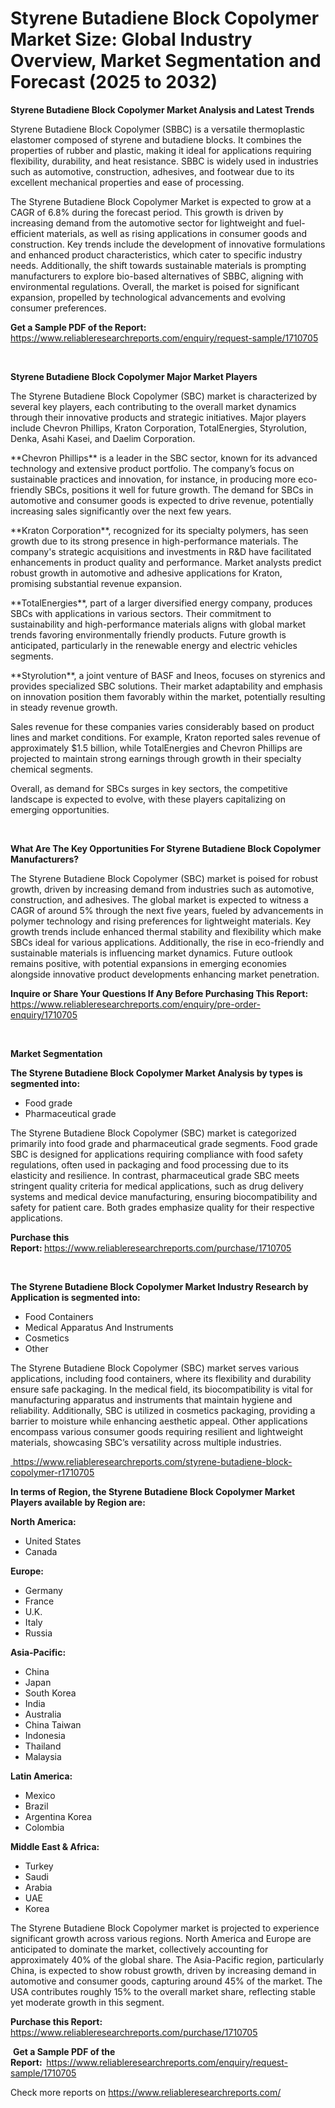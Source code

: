 <p><h1>Styrene Butadiene Block Copolymer Market Size: Global Industry Overview, Market Segmentation and Forecast (2025 to 2032)</h1></p><p><strong>Styrene Butadiene Block Copolymer Market Analysis and Latest Trends</strong></p>
<p><p>Styrene Butadiene Block Copolymer (SBBC) is a versatile thermoplastic elastomer composed of styrene and butadiene blocks. It combines the properties of rubber and plastic, making it ideal for applications requiring flexibility, durability, and heat resistance. SBBC is widely used in industries such as automotive, construction, adhesives, and footwear due to its excellent mechanical properties and ease of processing.</p><p>The Styrene Butadiene Block Copolymer Market is expected to grow at a CAGR of 6.8% during the forecast period. This growth is driven by increasing demand from the automotive sector for lightweight and fuel-efficient materials, as well as rising applications in consumer goods and construction. Key trends include the development of innovative formulations and enhanced product characteristics, which cater to specific industry needs. Additionally, the shift towards sustainable materials is prompting manufacturers to explore bio-based alternatives of SBBC, aligning with environmental regulations. Overall, the market is poised for significant expansion, propelled by technological advancements and evolving consumer preferences.</p></p>
<p><strong>Get a Sample PDF of the Report:&nbsp;</strong> <a href="https://www.reliableresearchreports.com/enquiry/request-sample/1710705?utm_campaign=3012&utm_medium=2&utm_source=Github&utm_content=ia&utm_term=27032025&utm_id=styrene-butadiene-block-copolymer">https://www.reliableresearchreports.com/enquiry/request-sample/1710705</a></p>
<p>&nbsp;</p>
<p><strong>Styrene Butadiene Block Copolymer Major Market Players</strong></p>
<p><p>The Styrene Butadiene Block Copolymer (SBC) market is characterized by several key players, each contributing to the overall market dynamics through their innovative products and strategic initiatives. Major players include Chevron Phillips, Kraton Corporation, TotalEnergies, Styrolution, Denka, Asahi Kasei, and Daelim Corporation.</p><p>**Chevron Phillips** is a leader in the SBC sector, known for its advanced technology and extensive product portfolio. The company’s focus on sustainable practices and innovation, for instance, in producing more eco-friendly SBCs, positions it well for future growth. The demand for SBCs in automotive and consumer goods is expected to drive revenue, potentially increasing sales significantly over the next few years.</p><p>**Kraton Corporation**, recognized for its specialty polymers, has seen growth due to its strong presence in high-performance materials. The company's strategic acquisitions and investments in R&D have facilitated enhancements in product quality and performance. Market analysts predict robust growth in automotive and adhesive applications for Kraton, promising substantial revenue expansion.</p><p>**TotalEnergies**, part of a larger diversified energy company, produces SBCs with applications in various sectors. Their commitment to sustainability and high-performance materials aligns with global market trends favoring environmentally friendly products. Future growth is anticipated, particularly in the renewable energy and electric vehicles segments.</p><p>**Styrolution**, a joint venture of BASF and Ineos, focuses on styrenics and provides specialized SBC solutions. Their market adaptability and emphasis on innovation position them favorably within the market, potentially resulting in steady revenue growth.</p><p>Sales revenue for these companies varies considerably based on product lines and market conditions. For example, Kraton reported sales revenue of approximately $1.5 billion, while TotalEnergies and Chevron Phillips are projected to maintain strong earnings through growth in their specialty chemical segments.</p><p>Overall, as demand for SBCs surges in key sectors, the competitive landscape is expected to evolve, with these players capitalizing on emerging opportunities.</p></p>
<p>&nbsp;</p>
<p><strong>What Are The Key Opportunities For Styrene Butadiene Block Copolymer Manufacturers?</strong></p>
<p><p>The Styrene Butadiene Block Copolymer (SBC) market is poised for robust growth, driven by increasing demand from industries such as automotive, construction, and adhesives. The global market is expected to witness a CAGR of around 5% through the next five years, fueled by advancements in polymer technology and rising preferences for lightweight materials. Key growth trends include enhanced thermal stability and flexibility which make SBCs ideal for various applications. Additionally, the rise in eco-friendly and sustainable materials is influencing market dynamics. Future outlook remains positive, with potential expansions in emerging economies alongside innovative product developments enhancing market penetration.</p></p>
<p><strong>Inquire or Share Your Questions If Any Before Purchasing This Report:</strong> <a href="https://www.reliableresearchreports.com/enquiry/pre-order-enquiry/1710705?utm_campaign=3012&utm_medium=2&utm_source=Github&utm_content=ia&utm_term=27032025&utm_id=styrene-butadiene-block-copolymer">https://www.reliableresearchreports.com/enquiry/pre-order-enquiry/1710705</a></p>
<p>&nbsp;</p>
<p><strong>Market Segmentation</strong></p>
<p><strong>The Styrene Butadiene Block Copolymer Market Analysis by types is segmented into:</strong></p>
<p><ul><li>Food grade</li><li>Pharmaceutical grade</li></ul></p>
<p><p>The Styrene Butadiene Block Copolymer (SBC) market is categorized primarily into food grade and pharmaceutical grade segments. Food grade SBC is designed for applications requiring compliance with food safety regulations, often used in packaging and food processing due to its elasticity and resilience. In contrast, pharmaceutical grade SBC meets stringent quality criteria for medical applications, such as drug delivery systems and medical device manufacturing, ensuring biocompatibility and safety for patient care. Both grades emphasize quality for their respective applications.</p></p>
<p><strong>Purchase this Report:&nbsp;</strong><a href="https://www.reliableresearchreports.com/purchase/1710705?utm_campaign=3012&utm_medium=2&utm_source=Github&utm_content=ia&utm_term=27032025&utm_id=styrene-butadiene-block-copolymer">https://www.reliableresearchreports.com/purchase/1710705</a></p>
<p>&nbsp;</p>
<p><strong>The Styrene Butadiene Block Copolymer Market Industry Research by Application is segmented into:</strong></p>
<p><ul><li>Food Containers</li><li>Medical Apparatus And Instruments</li><li>Cosmetics</li><li>Other</li></ul></p>
<p><p>The Styrene Butadiene Block Copolymer (SBC) market serves various applications, including food containers, where its flexibility and durability ensure safe packaging. In the medical field, its biocompatibility is vital for manufacturing apparatus and instruments that maintain hygiene and reliability. Additionally, SBC is utilized in cosmetics packaging, providing a barrier to moisture while enhancing aesthetic appeal. Other applications encompass various consumer goods requiring resilient and lightweight materials, showcasing SBC’s versatility across multiple industries.</p></p>
<p><a href="https://www.reliableresearchreports.com/styrene-butadiene-block-copolymer-r1710705?utm_campaign=3012&utm_medium=2&utm_source=Github&utm_content=ia&utm_term=27032025&utm_id=styrene-butadiene-block-copolymer">&nbsp;https://www.reliableresearchreports.com/styrene-butadiene-block-copolymer-r1710705</a></p>
<p><strong>In terms of Region, the Styrene Butadiene Block Copolymer Market Players available by Region are:</strong></p>
<p>
    <p> <strong> North America: </strong>
        <ul>
            <li>United States</li>
            <li>Canada</li>
        </ul>
        </p> 
    <p> <strong> Europe: </strong>
        <ul>
            <li>Germany</li>
            <li>France</li>
            <li>U.K.</li>
            <li>Italy</li>
            <li>Russia</li>
        </ul>
        </p> 
    <p> <strong> Asia-Pacific: </strong>
        <ul>
            <li>China</li>
            <li>Japan</li>
            <li>South Korea</li>
            <li>India</li>
            <li>Australia</li>
            <li>China Taiwan</li>
            <li>Indonesia</li>
            <li>Thailand</li>
            <li>Malaysia</li>
        </ul>
        </p> 
    <p> <strong> Latin America: </strong>
        <ul>
            <li>Mexico</li>
            <li>Brazil</li>
            <li>Argentina Korea</li>
            <li>Colombia</li>
        </ul>
        </p> 
    <p> <strong> Middle East & Africa: </strong>
        <ul>
            <li>Turkey</li>
            <li>Saudi</li>
            <li>Arabia</li>
            <li>UAE</li>
            <li>Korea</li>
        </ul>
    </p>
    </p>
<p><p>The Styrene Butadiene Block Copolymer market is projected to experience significant growth across various regions. North America and Europe are anticipated to dominate the market, collectively accounting for approximately 40% of the global share. The Asia-Pacific region, particularly China, is expected to show robust growth, driven by increasing demand in automotive and consumer goods, capturing around 45% of the market. The USA contributes roughly 15% to the overall market share, reflecting stable yet moderate growth in this segment.</p></p>
<p><strong>Purchase this Report: </strong><a href="https://www.reliableresearchreports.com/purchase/1710705?utm_campaign=3012&utm_medium=2&utm_source=Github&utm_content=ia&utm_term=27032025&utm_id=styrene-butadiene-block-copolymer">https://www.reliableresearchreports.com/purchase/1710705</a></p>
<p>&nbsp;<strong>Get a Sample PDF of the Report:&nbsp;&nbsp;</strong><a href="https://www.reliableresearchreports.com/enquiry/request-sample/1710705?utm_campaign=3012&utm_medium=2&utm_source=Github&utm_content=ia&utm_term=27032025&utm_id=styrene-butadiene-block-copolymer">https://www.reliableresearchreports.com/enquiry/request-sample/1710705</a></p>
<p><strong></strong></p>
<p>Check more reports on <a href="https://www.reliableresearchreports.com/?utm_campaign=3012&utm_medium=2&utm_source=Github&utm_content=ia&utm_term=27032025&utm_id=styrene-butadiene-block-copolymer">https://www.reliableresearchreports.com/</a></p>